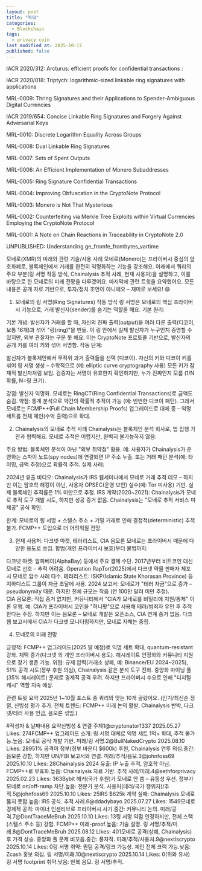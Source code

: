 ```yaml
---
layout: post
title: "북맠"
categories:
  - Blockchain
tags:
  - privacy coin
last_modified_at: 2025-10-17
published: false
---
```


IACR 2020/312: Arcturus: efficient proofs for confidential transactions
: 


IACR 2020/018: Triptych: logarithmic-sized linkable ring signatures with applications

MRL-0009: Thring Signatures and their Applications to Spender-Ambiguous Digital Currencies


IACR 2019/654: Concise Linkable Ring Signatures and Forgery Against Adversarial Keys


MRL-0010: Discrete Logarithm Equality Across Groups



MRL-0008: Dual Linkable Ring Signatures


MRL-0007: Sets of Spent Outputs


MRL-0006: An Efficient Implementation of Monero Subaddresses


MRL-0005: Ring Signature Confidential Transactions


MRL-0004: Improving Obfuscation in the CryptoNote Protocol


MRL-0003: Monero is Not That Mysterious


MRL-0002: Counterfeiting via Merkle Tree Exploits within Virtual Currencies Employing the CryptoNote Protocol


MRL-0001: A Note on Chain Reactions in Traceability in CryptoNote 2.0


UNPUBLISHED: Understanding ge_fromfe_frombytes_vartime

모네로(XMR)의 미래와 관련 기술/사용 사례
모네로(Monero)는 프라이버시 중심의 암호화폐로, 블록체인에서 거래를 완전히 익명화하는 기능을 강조해요. 아래에서 쿼리의 주요 부분(링 서명 작동 방식, Chainalysis 추적 사례, 현재 사용처)을 설명하고, 이를 바탕으로 한 모네로의 미래 전망을 다루겠어요. 마지막에 관련 트윗을 요약했어요. 모든 내용은 공개 자료 기반으로, 투자/정치 조언이 아니에요 – 재미로 보세요! 😄
1. 모네로의 링 서명(Ring Signatures) 작동 방식
링 서명은 모네로의 핵심 프라이버시 기능으로, 거래 발신자(sender)를 숨기는 역할을 해요. 기본 원리:

기본 개념: 발신자가 거래를 할 때, 자신의 진짜 출력(output)을 여러 다른 출력(디코이, 보통 16개)과 섞어 "링(ring)"을 만듦. 이 링 안에서 실제 발신자가 누구인지 증명할 수 있지만, 외부 관찰자는 구분 못 해요. 이는 CryptoNote 프로토콜 기반으로, 발신자의 공개 키를 여러 키와 섞어 서명함.
작동 단계:

발신자가 블록체인에서 무작위 과거 출력들을 선택 (디코이).
자신의 키와 디코이 키를 섞어 링 서명 생성 – 수학적으로 (예: elliptic curve cryptography 사용) 모든 키가 잠재적 발신자처럼 보임.
검증자는 서명이 유효한지 확인하지만, 누가 진짜인지 모름 (1/N 확률, N=링 크기).


강점: 발신자 익명화. 모네로는 RingCT(Ring Confidential Transactions)로 금액도 숨김. 
약점: 통계 분석으로 약간의 확률적 추적이 가능 (예: 빈번한 디코이 패턴). 그래서 모네로는 FCMP++(Full Chain Membership Proofs) 업그레이드로 대체 중 – 익명 세트를 전체 체인(수억 출력)으로 확대.

2. Chainalysis의 모네로 추적 사례
Chainalysis는 블록체인 분석 회사로, 법 집행 기관과 협력해요. 모네로 추적은 어렵지만, 완벽히 불가능하지 않음:

주요 방법: 블록체인 분석이 아닌 "외부 취약점" 활용. 예: 사용자가 Chainalysis가 운영하는 스파이 노드(spy nodes)에 연결되면 IP 주소 누출. 또는 거래 패턴 분석(예: 타이밍, 금액 추정)으로 확률적 추적. 
실제 사례:

2024년 유출 비디오: Chainalysis가 IRS 웹세미나에서 모네로 거래 추적 데모 – 하지만 이는 암호학 해킹이 아닌, 사용자 OPSEC(운영 보안) 실수(예: Tor 미사용) 기반. 실제 블록체인 추적률은 1% 미만으로 추정.
IRS 계약(2020~2021): Chainalysis가 모네로 추적 도구 개발 시도, 하지만 성공 증거 없음. Chainalysis는 "모네로 추적 서비스 미제공" 공식 확인.


한계: 모네로의 링 서명 + 스텔스 주소 + 기밀 거래로 인해 결정적(deterministic) 추적 불가. FCMP++ 도입으로 더 어려워질 전망.

3. 현재 사용처: 다크넷 마켓, 테러리스트, CIA 음모론
모네로는 프라이버시 때문에 다양한 용도로 쓰임. 합법(개인 프라이버시 보호)부터 불법까지:

다크넷 마켓: 알파베이(AlphaBay) 등에서 주요 결제 수단. 2017년부터 비트코인 대신 모네로 선호 – 추적 어려움. Operation RapTor(2025)에서 다크넷 약물 판매자 체포 시 모네로 압수 사례 다수. 
테러리스트: ISKP(Islamic State Khorasan Province) 등 지하디스트 그룹이 자금 조달에 사용. 2024 보고서: 모네로가 "테러 자금"으로 증가 – pseudonymity 때문. 하지만 전체 규모는 작음 (연 100만 달러 미만 추정).  
CIA 음모론: 직접 증거 없지만, 커뮤니티에서 "CIA가 모네로를 비밀리에 지원/통제" 이론 유행. 예: CIA가 프라이버시 코인을 "허니팟"으로 사용해 테러/범죄자 유인 후 추적한다는 주장. 하지만 이는 음모론 – 모네로 개발은 오픈소스, CIA 연계 증거 없음. 다크웹 보고서에서 CIA가 다크넷 모니터링하지만, 모네로 자체는 중립. 

4. 모네로의 미래 전망

긍정적: FCMP++ 업그레이드(2025 말 예정)로 익명 세트 확대, quantum-resistant 강화. 채택 증가(다크넷 외 개인 프라이버시 용도). 해시레이트 안정화와 커뮤니티 지원으로 장기 생존 가능.
위협: 규제 압력(거래소 상폐, 예: Binance/EU 2024~2025), 51% 공격 시도(정부 후원 의심), Chainalysis 같은 분석 도구 진화. 중앙화 마이닝 풀(35% 해시레이트) 문제로 경제적 공격 우려.   하지만 프라이버시 수요로 인해 "디지털 캐시" 역할 지속 예상.

관련 트윗 요약
2025년 1~10월 포스트 중 쿼리와 맞는 10개 골랐어요. (인기/최신순 정렬, 신빙성 평가 추가. 전체 트렌드: FCMP++ 미래 논의 활발, Chainalysis 반박, 다크넷/테러 사용 언급, 음모론 섞임.)        







































































#작성자 & 날짜내용 요약신빙성 & 연결 주제1@cryptonator1337
2025.05.27
Likes: 274FCMP++ 업그레이드 소개: 링 서명 대체로 익명 세트 1억+ 확대, 추적 불가능.높음: 모네로 공식 개발 기반. 미래/링 서명.2@BullNakedCrypto
2025.08.10
Likes: 28951% 공격이 정부(정부 바운티 $600k) 후원, Chainalysis 연루 의심.중간: 음모론 강함, 하지만 UN/FBI 보고서와 연결. 미래/추적/음모.3@johnfoss69
2025.10.10
Likes: 28Chainalysis 2024 유출: IP 누출 추적, 암호학 아님. FCMP++로 무효화.높음: Chainalysis 자료 기반. 추적 사례/미래.4@sethforprivacy
2025.02.23
Likes: 363Bybit 해커(국가 후원)가 모네로 안 씀 – 유동성 우선. 정부가 모네로 on/off-ramp 차단.높음: 전문가 분석. 사용처(테러/국가 행위자)/추적.5@johnfoss69
2025.10.10
Likes: 25IRS $625k 계약 실패: Chainalysis 모네로 뚫지 못함.높음: IRS 공식. 추적 사례.6@ddadybayo
2025.07.27
Likes: 1549모네로 경제적 공격: 마이너 인센티브로 프라이버시 사기.중간: 커뮤니티 논의. 미래/공격.7@DontTraceMeBruh
2025.10.10
Likes: 13링 서명 약점 인정하지만, 전체 스택(스텔스 주소 등) 강함. FCMP++ 미래-proof.높음: 기술 설명. 링 서명/추적/미래.8@DontTraceMeBruh
2025.08.12
Likes: 401모네로 공격(상폐, Chainalysis) 후 가격 상승. 중앙화 풀 문제 비꼬음.중간: 풍자적. 미래/추적/사용처.9@nextiscrypto
2025.10.14
Likes: 0링 서명 취약: 퀀텀 공격/링크 가능성. 체인 전체 크랙 가능.낮음: Zcash 홍보 의심. 링 서명/미래.10@nextiscrypto
2025.10.14
Likes: 0(위와 유사) 링 서명 footprint 취약.낮음: 반복 음모. 링 서명/추적.